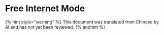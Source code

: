 # Free Internet Mode


{% hint style="warning" %}
This document was translated from Chinese by AI and has not yet been reviewed.
{% endhint %}


